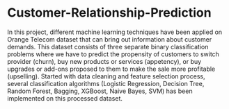 # Customer-Relationship-Prediction
In this project, different machine learning techniques have been applied on Orange Telecom dataset that can bring out information about customer demands. This dataset consists of three separate binary classification problems where we have to predict the propensity of customers to switch provider (churn), buy new products or services (appetency), or buy upgrades or add-ons proposed to them to make the sale more profitable (upselling).
Started with data cleaning and feature selection process, several classification algorithms (Logistic Regression, Decision Tree, Random Forest, Bagging, XGBoost, Naive Bayes, SVM) has been implemented on this processed dataset.

